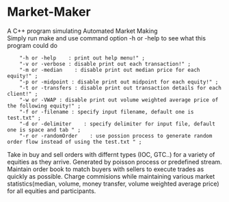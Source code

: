# Market-Maker
A C++ program simulating Automated Market Making  
Simply run make and use command option -h or -help to see what this program could do

		"-h or -help    : print out help menu!" ;
		"-v or -verbose : disable print out each transaction!" ;
		"-m or -median    : disable print out median price for each equity!" ;
		"-p or -midpoint : disable print out midpoint for each equity!" ;
		"-t or -transfers : disable print out transaction details for each client!" ;
		"-w or -VWAP : disable print out volume weighted average price of the following equity!" ;
	    "-f or -filename : specify input filename, default one is  test.txt" ;
		"-d or -delimiter    : specify delimiter for input file, default one is space and tab " ;
		"-r or -randomOrder    : use possion process to generate random order flow instead of using the test.txt " ;

Take in buy and sell orders with differnt types (IOC, GTC..) for a variety of equities as they arrive. Generated by poisson process or predefined stream. Maintain order book to match buyers with sellers to execute trades as quickly as possible. Charge commisions while maintaining various market statistics(median, volume, money transfer, volume weighted average price) for all equities and participants. 
